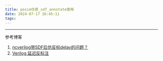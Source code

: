 ```yaml
---
title: posim仿真_sdf_annotate使用
date: 2024-07-17 16:45:11
tags:
---
```




---

参考博客

1. [ ncverilog带SDF后仿反标delay的问题？](https://bbs.eetop.cn/thread-840279-1-1.html)
1. [Verilog 延迟反标注](https://www.runoob.com/w3cnote/verilog2-sdf.html)
